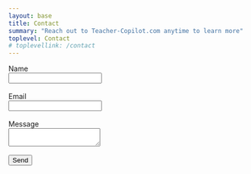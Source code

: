 ```yaml
---
layout: base
title: Contact
summary: "Reach out to Teacher-Copilot.com anytime to learn more"
toplevel: Contact
# toplevellink: /contact
---
```


<form action="https://formspree.io/f/xayzdydv" method="POST"> 
  Name<br/><input type="text" value="" name="name"><br/><br/>
  Email<br/><input type="text" value="" name="email"><br/><br/>
  Message<br/><textarea type="text" value="" name="message"></textarea><br/><br/>
  <button type="submit">Send</button> 
  <input type="hidden" value="tc.com contact form" name="form">
</form>
